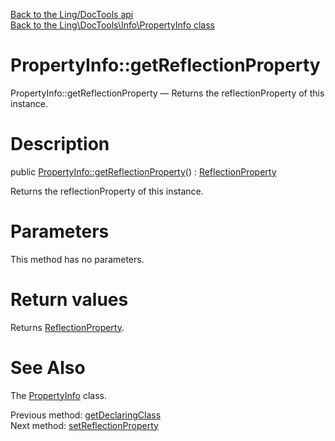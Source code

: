 [Back to the Ling/DocTools api](https://github.com/lingtalfi/DocTools/blob/master/doc/api/Ling/DocTools.md)<br>
[Back to the Ling\DocTools\Info\PropertyInfo class](https://github.com/lingtalfi/DocTools/blob/master/doc/api/Ling/DocTools/Info/PropertyInfo.md)


PropertyInfo::getReflectionProperty
================



PropertyInfo::getReflectionProperty — Returns the reflectionProperty of this instance.




Description
================


public [PropertyInfo::getReflectionProperty](https://github.com/lingtalfi/DocTools/blob/master/doc/api/Ling/DocTools/Info/PropertyInfo/getReflectionProperty.md)() : [ReflectionProperty](http://php.net/manual/en/class.reflectionproperty.php)




Returns the reflectionProperty of this instance.




Parameters
================

This method has no parameters.


Return values
================

Returns [ReflectionProperty](http://php.net/manual/en/class.reflectionproperty.php).








See Also
================

The [PropertyInfo](https://github.com/lingtalfi/DocTools/blob/master/doc/api/Ling/DocTools/Info/PropertyInfo.md) class.

Previous method: [getDeclaringClass](https://github.com/lingtalfi/DocTools/blob/master/doc/api/Ling/DocTools/Info/PropertyInfo/getDeclaringClass.md)<br>Next method: [setReflectionProperty](https://github.com/lingtalfi/DocTools/blob/master/doc/api/Ling/DocTools/Info/PropertyInfo/setReflectionProperty.md)<br>

